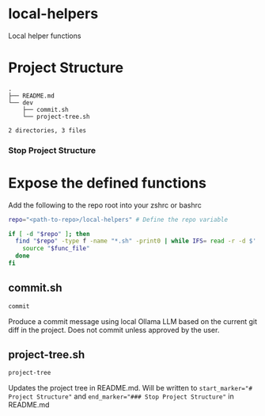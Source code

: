 # local-helpers
Local helper functions

# Project Structure
```
.
├── README.md
└── dev
    ├── commit.sh
    └── project-tree.sh

2 directories, 3 files
```
### Stop Project Structure



# Expose the defined functions
Add the following to the repo root into your zshrc or bashrc

```bash
repo="<path-to-repo>/local-helpers" # Define the repo variable

if [ -d "$repo" ]; then
  find "$repo" -type f -name "*.sh" -print0 | while IFS= read -r -d $' ' func_file; do
    source "$func_file"
  done
fi
```

## commit.sh
```bash
commit
```
Produce a commit message using local Ollama LLM based on the current git diff in the project.
Does not commit unless approved by the user.

## project-tree.sh
```bash
project-tree
```
Updates the project tree in README.md. Will be written to `start_marker="# Project Structure"` and `end_marker="### Stop Project Structure"` in README.md